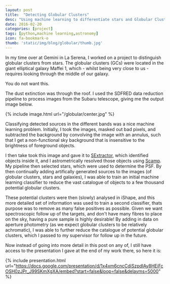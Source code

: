 ```yaml
---
layout: post
title:  "Detecting Globular Clusters"
desc: "Using machine learning to differentiate stars and Globular Clusters in Maffei 1. During my time as a Gemini Student in Chile, I worked on using photometry to categorise astronomical objects. The goal was to remove background galaxies, foreground stars and other contaminants, allowing us to pick out globular clusters for spectroscopic follow up."
date: 2016-02-20
categories: [project]
tags: [python,machine learning,astronomy]
icon: fa-bookmark-o
thumb: 'static/img/blog/globular/thumb.jpg'
---
```


In my time over at Gemini in La Serena, I worked on a project
to distinguish globular clusters from stars. The globular clusters (GCs)
were located in the giant elliptical galaxy Maffei 1, which - whilst
being very close to us - requires looking through the middle of our 
galaxy.

You do not want this.

The dust extinction was through the roof. I used the SDFRED data
reduction pipeline to process images from the Subaru telescope, giving
me the output image below.


{% include image.html url="/globular/center.jpg"  %}

Classifying detected sources in the different bands was a
nice machine learning problem. Initially, I took the images, masked out
bad pixels, and subtracted the background by convolving the image with an annulus, such
that I get a non-functional sky background that is insensitive to the brightness of foreground objects.

I then take took this image and gave it to [SExtractor](http://www.astromatic.net/software/sextractor), 
which identified objects inside it,
and I astrometrically resolved those objects using [Scamp](http://www.astromatic.net/software/scamp). 
My pipeline then selected stars, which were used to determine the PSF. By then continually adding artifically
generated sources to the images (of globular clusters, stars and galaxies), I was able to train an initial
machine learning classifier to reduce the vast catalogue of objects to a few thousand potential globular clusters.

These potential clusters were then (slowly) analysed in iShape, and this more detailed set of information
was used to train a second classifier, thats purpose was to remove as many false positives as possible. Given 
we want spectroscopic follow up of the targets, and don't have many fibres to place on the sky, having a pure sample
is highly desirable! By adding in data on aperture photometry (as we expect globular clusters to be relatively
achromatic), I was able to further reduce the catalogue of potential globular clusters, which I passed to my
supervisor for follow up in the future.

Now instead of going into more detail in this post on any of, I still
have access to the presentation I gave at the end of my work there, so here it is:

{% include presentation.html url="https://docs.google.com/presentation/d/1x4xm6cncCdiSzpdlAy8HEiFcOSH0zJPr_J99SKmXgXA/embed?start=false&loop=false&delayms=5000"  %}
